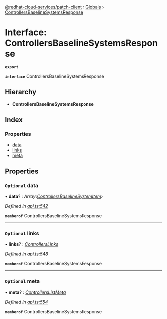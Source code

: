 [@redhat-cloud-services/patch-client](../README.md) › [Globals](../globals.md) › [ControllersBaselineSystemsResponse](controllersbaselinesystemsresponse.md)

# Interface: ControllersBaselineSystemsResponse

**`export`** 

**`interface`** ControllersBaselineSystemsResponse

## Hierarchy

* **ControllersBaselineSystemsResponse**

## Index

### Properties

* [data](controllersbaselinesystemsresponse.md#optional-data)
* [links](controllersbaselinesystemsresponse.md#optional-links)
* [meta](controllersbaselinesystemsresponse.md#optional-meta)

## Properties

### `Optional` data

• **data**? : *Array‹[ControllersBaselineSystemItem](controllersbaselinesystemitem.md)›*

*Defined in [api.ts:542](https://github.com/RedHatInsights/javascript-clients/blob/63c8a77/packages/patch/api.ts#L542)*

**`memberof`** ControllersBaselineSystemsResponse

___

### `Optional` links

• **links**? : *[ControllersLinks](controllerslinks.md)*

*Defined in [api.ts:548](https://github.com/RedHatInsights/javascript-clients/blob/63c8a77/packages/patch/api.ts#L548)*

**`memberof`** ControllersBaselineSystemsResponse

___

### `Optional` meta

• **meta**? : *[ControllersListMeta](controllerslistmeta.md)*

*Defined in [api.ts:554](https://github.com/RedHatInsights/javascript-clients/blob/63c8a77/packages/patch/api.ts#L554)*

**`memberof`** ControllersBaselineSystemsResponse
